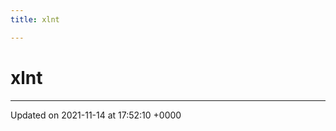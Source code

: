 ```yaml
---
title: xlnt

---
```


# xlnt








-------------------------------

Updated on 2021-11-14 at 17:52:10 +0000
